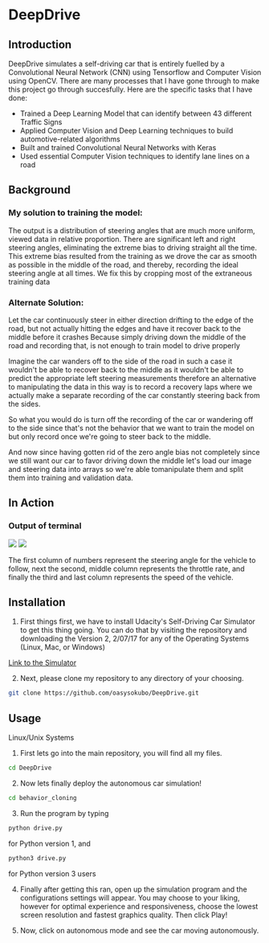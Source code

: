 # DeepDrive

## Introduction
DeepDrive simulates a self-driving car that is entirely fuelled by a Convolutional Neural Network (CNN) using Tensorflow and Computer Vision using OpenCV. There are many processes that I have gone through to make this project go through succesfully. Here are the specific tasks that I have done:

* Trained a Deep Learning Model that can identify between 43 different Traffic Signs
* Applied Computer Vision and Deep Learning techniques to build automotive-related algorithms
* Built and trained Convolutional Neural Networks with Keras
* Used essential Computer Vision techniques to identify lane lines on a road

## Background

### My solution to training the model:
The output is a distribution of steering angles that are much more uniform, viewed data in relative proportion. There are significant left and right steering angles, eliminating the extreme bias to driving straight all the time. This extreme bias resulted from the training as we drove the car as smooth as possible in the middle of the road, and thereby, recording the ideal steering angle at all times. We fix this by cropping most of the extraneous training data

### Alternate Solution:
Let the car continuously steer in either direction drifting to the edge of the road, but not actually hitting the edges and have it recover back to the middle before it crashes
Because simply driving down the middle of the road and recording that, is not enough to train model to drive properly

Imagine the car wanders off to the side of the road in such a case it wouldn't be able to recover back to the middle as it wouldn't be able to predict the appropriate left steering measurements therefore an alternative to manipulating the data in this way is to record a recovery laps where we actually make a separate recording of the car constantly steering back from the sides.

So what you would do is turn off the recording of the car or wandering off to the side since that's not the behavior that we want to train the model on but only record once we're going to steer back to the middle.

And now since having gotten rid of the zero angle bias not completely since we still want our car to favor driving down the middle let's load our image and steering data into arrays so we're able tomanipulate them and split them into training and validation data.


## In Action
### Output of terminal
![](https://github.com/oasysokubo/DeepDrive/blob/master/img/autonomous_testing.gif)
![](https://github.com/oasysokubo/DeepDrive/blob/master/img/output.gif)

The first column of numbers represent the steering angle for the vehicle to follow, next the second, middle column represents the throttle rate, and finally the third and last column represents the speed of the vehicle.

## Installation

1) First things first, we have to install Udacity's Self-Driving Car Simulator to get this thing going. You can do that by visiting the repository and downloading the Version 2, 2/07/17 for any of the Operating Systems (Linux, Mac, or Windows)

[Link to the Simulator](https://github.com/udacity/self-driving-car-sim "Udacity Simulator")

2) Next, please clone my repository to any directory of your choosing. 
```bash
git clone https://github.com/oasysokubo/DeepDrive.git
```

## Usage

Linux/Unix Systems
1) First lets go into the main repository, you will find all my files.
```bash
cd DeepDrive
```
2) Now lets finally deploy the autonomous car simulation!
```bash
cd behavior_cloning
```

3) Run the program by typing

```bash
python drive.py
```
for Python version 1, and 
```bash
python3 drive.py
```
for Python version 3 users

4) Finally after getting this ran, open up the simulation program and the configurations settings will appear. You may choose to your liking, however for optimal experience and responsiveness, choose the lowest screen resolution and fastest graphics quality. Then click Play!

5) Now, click on autonomous mode and see the car moving autonomously. 
